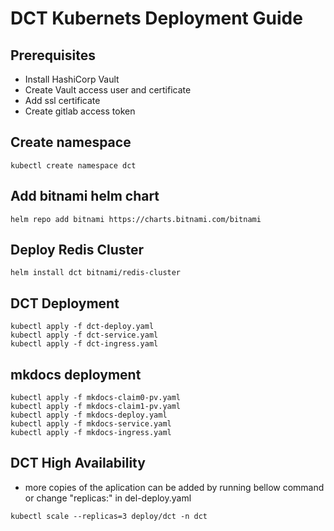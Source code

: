 # DCT Kubernets Deployment Guide

## Prerequisites

- Install HashiCorp Vault
- Create Vault access user and certificate
- Add ssl certificate
- Create gitlab access token

## Create namespace
```
kubectl create namespace dct
```

## Add bitnami helm chart
```
helm repo add bitnami https://charts.bitnami.com/bitnami
```
## Deploy Redis Cluster

```
helm install dct bitnami/redis-cluster
```


## DCT Deployment
```
kubectl apply -f dct-deploy.yaml
kubectl apply -f dct-service.yaml
kubectl apply -f dct-ingress.yaml
```
## mkdocs deployment
```
kubectl apply -f mkdocs-claim0-pv.yaml
kubectl apply -f mkdocs-claim1-pv.yaml
kubectl apply -f mkdocs-deploy.yaml
kubectl apply -f mkdocs-service.yaml
kubectl apply -f mkdocs-ingress.yaml
```

## DCT High Availability

- more copies of the aplication can be added by running bellow command or change "replicas:" in del-deploy.yaml
```
kubectl scale --replicas=3 deploy/dct -n dct
```
